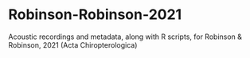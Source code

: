 # Robinson-Robinson-2021
Acoustic recordings and metadata, along with R scripts, for Robinson &amp; Robinson, 2021 (Acta Chiropterologica)
